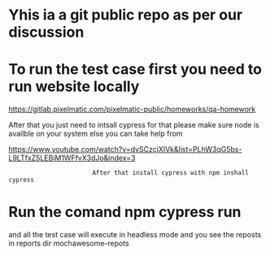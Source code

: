 # Yhis ia a git public repo as per our discussion
# To run the test case first you need to run website locally 
https://gitlab.pixelmatic.com/pixelmatic-public/homeworks/qa-homework

After that you just need to intsall cypress for that please make sure node is availble on your system else you can take help from

https://www.youtube.com/watch?v=dvSCzcjXIVk&list=PLhW3qG5bs-L9LTfxZ5LEBiM1WFfvX3dJo&index=3

                           After that install cypress with npm inshall cypress
# Run the comand npm cypress run 
and all the test case will execute in headless mode and you see the reposts in reports dir mochawesome-repots 
